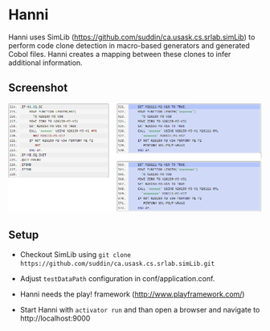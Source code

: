 Hanni
=====
Hanni uses SimLib (https://github.com/suddin/ca.usask.cs.srlab.simLib) to perform code clone detection in macro-based generators and generated Cobol files. Hanni creates a mapping between these clones to infer additional information.

## Screenshot

![Feature KEYBOARD](Screenshot.png)

## Setup


* Checkout SimLib using `git clone https://github.com/suddin/ca.usask.cs.srlab.simLib.git`

* Adjust `testDataPath` configuration in conf/application.conf.

* Hanni needs the play! framework (http://www.playframework.com/)

* Start Hanni with `activator run` and than open a browser and navigate to http://localhost:9000
